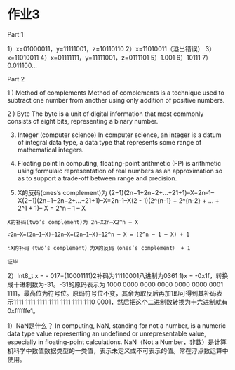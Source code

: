 # 作业3

Part 1

1）x=01000011，y=11111001，z=10110110
2）x=11010011（溢出错误）
3）x=11010011
4）x=01111111，y=11111001，z=0111101
5）1.001
6）10111
7）0.011100…

Part 2

1 ) Method of complements
Method of complements is a technique used to subtract one number from another using only addition of positive numbers.

2 ) Byte
The byte is a unit of digital information that most commonly consists of eight bits, representing a binary number.

3) Integer (computer science)
In computer science, an integer is a datum of integral data type, a data type that represents some range of mathematical integers.

4) Floating point
In computing, floating-point arithmetic (FP) is arithmetic using formulaic representation of real numbers as an approximation so as to support a trade-off between range and precision.

1)    X的反码(ones’s complement)为 (2−1)(2n−1+2n−2+…+21+1)–X=2n–1–X(2−1)(2n−1+2n−2+…+21+1)–X=2n–1–X(2 - 1)(2^{n-1} + 2^{n-2} + … + 2^1 + 1)– X = 2^n – 1 – X
    
    X的补码(two’s complement)为 2n–X2n–X2^n – X
    
    ∵2n–X=(2n–1–X)+12n–X=(2n–1–X)+12^n – X = (2^n – 1 – X) + 1
    
    ∴X的补码（two’s complement）为X的反码（ones’s complement） + 1
    
    证毕

2）Int8_t x = - 017=(10001111)2补码为11110001八进制为0361
1)x = -0x1f，转换成十进制数为-31。-31的原码表示为 1000 0000 0000 0000 0000 0000 0001 1111，最高位为符号位。原码符号位不变，其余为取反后再加1即可得到其补码表示1111 1111 1111 1111 1111 1111 1110 0001，然后把这个二进制数转换为十六进制就有0xffffffe1。

1）NaN是什么？
In computing, NaN, standing for not a number, is a numeric data type value representing an undefined or unrepresentable value, especially in floating-point calculations. NaN（Not a Number，非数）是计算机科学中数值数据类型的一类值，表示未定义或不可表示的值。常在浮点数运算中使用。


